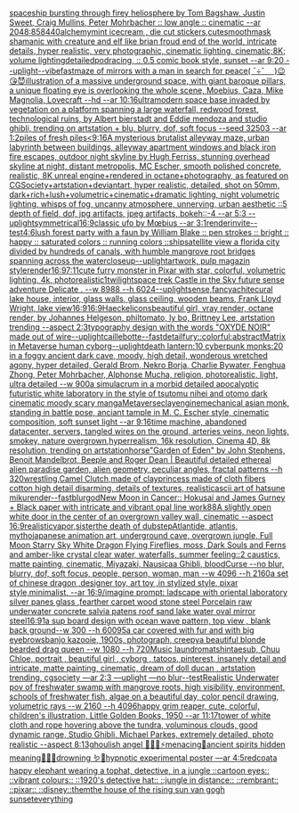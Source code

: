 [spaceship bursting through firey heliosphere by Tom Bagshaw, Justin Sweet, Craig Mullins, Peter Mohrbacher :: low angle :: cinematic --ar 2048:858](https://www.ebank.nz/aiartgenerator?category=spaceship%20bursting%20through%20firey%20heliosphere%20by%20Tom%20Bagshaw%2C%20Justin%20Sweet%2C%20Craig%20Mullins%2C%20Peter%20Mohrbacher%20%3A%3A%20low%20angle%20%3A%3A%20cinematic%20--ar%202048%3A858)[440](https://www.ebank.nz/aiartgenerator?category=440)[alchemy](https://www.ebank.nz/aiartgenerator?category=alchemy)[mint icecream , die cut stickers,cute](https://www.ebank.nz/aiartgenerator?category=mint%20icecream%20%2C%20die%20cut%20stickers%2Ccute)[smooth](https://www.ebank.nz/aiartgenerator?category=smooth)[](https://www.ebank.nz/aiartgenerator?category=)[mask shamanic  with creature and elf like brian froud end of the world, intricate details, hyper realistic, very photographic, cinematic lighting, cinematic;8K; volume lighting](https://www.ebank.nz/aiartgenerator?category=mask%20shamanic%20%20with%20creature%20and%20elf%20like%20brian%20froud%20end%20of%20the%20world%2C%20intricate%20details%2C%20hyper%20realistic%2C%20very%20photographic%2C%20cinematic%20lighting%2C%20cinematic%3B8K%3B%20volume%20lighting)[detailed](https://www.ebank.nz/aiartgenerator?category=detailed)[podracing, :: 0.5 comic book style, sunset --ar 9:20 --uplight](https://www.ebank.nz/aiartgenerator?category=podracing%2C%20%3A%3A%200.5%20comic%20book%20style%2C%20sunset%20--ar%209%3A20%20--uplight)[--vibefast](https://www.ebank.nz/aiartgenerator?category=--vibefast)[maze of mirrors with a man in search for peace](https://www.ebank.nz/aiartgenerator?category=maze%20of%20mirrors%20with%20a%20man%20in%20search%20for%20peace)[( ˇ÷ˇ　 )](https://www.ebank.nz/aiartgenerator?category=%28%20%CB%87%C3%B7%CB%87%E3%80%80%20%29)[😉😘😈](https://www.ebank.nz/aiartgenerator?category=%F0%9F%98%89%F0%9F%98%98%F0%9F%98%88)[illustration of a massive underground space, with giant baroque pillars, a unique floating eye is overlooking the whole scene, Moebius, Caza, Mike Magnolia, Lovecraft --hd --ar 10:16](https://www.ebank.nz/aiartgenerator?category=illustration%20of%20a%20massive%20underground%20space%2C%20with%20giant%20baroque%20pillars%2C%20a%20unique%20floating%20eye%20is%20overlooking%20the%20whole%20scene%2C%20Moebius%2C%20Caza%2C%20Mike%20Magnolia%2C%20Lovecraft%20--hd%20--ar%2010%3A16)[ultramodern space base invaded by vegetation on a platform spanning a large waterfall, redwood forest, technological ruins, by Albert bierstadt and Eddie mendoza and studio ghibli, trending on artstation + blu, blurry, dof, soft focus --seed 32503 --ar 1:2](https://www.ebank.nz/aiartgenerator?category=ultramodern%20space%20base%20invaded%20by%20vegetation%20on%20a%20platform%20spanning%20a%20large%20waterfall%2C%20redwood%20forest%2C%20technological%20ruins%2C%20by%20Albert%20bierstadt%20and%20Eddie%20mendoza%20and%20studio%20ghibli%2C%20trending%20on%20artstation%20%2B%20blu%2C%20blurry%2C%20dof%2C%20soft%20focus%20--seed%2032503%20--ar%201%3A2)[piles of fresh piles](https://www.ebank.nz/aiartgenerator?category=piles%20of%20fresh%20piles)[<9:16](https://www.ebank.nz/aiartgenerator?category=%3C9%3A16)[A mysterious brutalist alleyway maze, urban labyrinth between buildings, alleyway apartment windows and black iron fire escapes, outdoor night skyline by Hugh Ferriss, stunning overhead skyline at night, distant metropolis, MC Escher, smooth polished concrete, realistic, 8K unreal engine+rendered in octane+photography, as featured on CGSociety+artstation+deviantart, hyper realistic, detailed, shot on 50mm, dark+rich+lush+volumetric+cinematic+dramatic lighting, night volumetric lighting, whisps of fog, uncanny atmosphere, unnerving, urban aesthetic ::5 depth of field, dof, jpg artifacts, jpeg artifacts, bokeh::-4 --ar 5:3 --uplight](https://www.ebank.nz/aiartgenerator?category=A%20mysterious%20brutalist%20alleyway%20maze%2C%20urban%20labyrinth%20between%20buildings%2C%20alleyway%20apartment%20windows%20and%20black%20iron%20fire%20escapes%2C%20outdoor%20night%20skyline%20by%20Hugh%20Ferriss%2C%20stunning%20overhead%20skyline%20at%20night%2C%20distant%20metropolis%2C%20MC%20Escher%2C%20smooth%20polished%20concrete%2C%20realistic%2C%208K%20unreal%20engine%2Brendered%20in%20octane%2Bphotography%2C%20as%20featured%20on%20CGSociety%2Bartstation%2Bdeviantart%2C%20hyper%20realistic%2C%20detailed%2C%20shot%20on%2050mm%2C%20dark%2Brich%2Blush%2Bvolumetric%2Bcinematic%2Bdramatic%20lighting%2C%20night%20volumetric%20lighting%2C%20whisps%20of%20fog%2C%20uncanny%20atmosphere%2C%20unnerving%2C%20urban%20aesthetic%20%3A%3A5%20depth%20of%20field%2C%20dof%2C%20jpg%20artifacts%2C%20jpeg%20artifacts%2C%20bokeh%3A%3A-4%20--ar%205%3A3%20--uplight)[symmetrical](https://www.ebank.nz/aiartgenerator?category=symmetrical)[16:9](https://www.ebank.nz/aiartgenerator?category=16%3A9)[classic ufo by Mœbius --ar 3:1](https://www.ebank.nz/aiartgenerator?category=classic%20ufo%20by%20M%C5%93bius%20--ar%203%3A1)[render](https://www.ebank.nz/aiartgenerator?category=render)[invite](https://www.ebank.nz/aiartgenerator?category=invite)[--test](https://www.ebank.nz/aiartgenerator?category=--test)[4:6](https://www.ebank.nz/aiartgenerator?category=4%3A6)[lush forest party with a faun by William Blake :: pen strokes :: bright :: happy :: saturated colors :: running colors ::](https://www.ebank.nz/aiartgenerator?category=lush%20forest%20party%20with%20a%20faun%20by%20William%20Blake%20%3A%3A%20pen%20strokes%20%3A%3A%20bright%20%3A%3A%20happy%20%3A%3A%20saturated%20colors%20%3A%3A%20running%20colors%20%3A%3A)[ship](https://www.ebank.nz/aiartgenerator?category=ship)[satellite view a florida city divided by hundreds of canals, with humble mangrove root bridges spanning across the water](https://www.ebank.nz/aiartgenerator?category=satellite%20view%20a%20florida%20city%20divided%20by%20hundreds%20of%20canals%2C%20with%20humble%20mangrove%20root%20bridges%20spanning%20across%20the%20water)[closeup](https://www.ebank.nz/aiartgenerator?category=closeup)[--uplight](https://www.ebank.nz/aiartgenerator?category=--uplight)[artwork, pulp magazin style](https://www.ebank.nz/aiartgenerator?category=artwork%2C%20pulp%20magazin%20style)[render](https://www.ebank.nz/aiartgenerator?category=render)[16:9](https://www.ebank.nz/aiartgenerator?category=16%3A9)[7:11](https://www.ebank.nz/aiartgenerator?category=7%3A11)[cute furry monster in Pixar with star, colorful, volumetric lighting, 4k, photorealistic](https://www.ebank.nz/aiartgenerator?category=cute%20furry%20monster%20in%20Pixar%20with%20star%2C%20colorful%2C%20volumetric%20lighting%2C%204k%2C%20photorealistic)[1](https://www.ebank.nz/aiartgenerator?category=1)[twilight](https://www.ebank.nz/aiartgenerator?category=twilight)[space trek Castle in the Sky future sense adventure  Delicate  . --w 8988 --h 6024](https://www.ebank.nz/aiartgenerator?category=space%20trek%20Castle%20in%20the%20Sky%20future%20sense%20adventure%20%20Delicate%20%20.%20--w%208988%20--h%206024)[--uplight](https://www.ebank.nz/aiartgenerator?category=--uplight)[sense,fancy](https://www.ebank.nz/aiartgenerator?category=sense%2Cfancy)[achitecural lake house, interior, glass walls, glass ceiling, wooden beams, Frank Lloyd Wright, lake view](https://www.ebank.nz/aiartgenerator?category=achitecural%20lake%20house%2C%20interior%2C%20glass%20walls%2C%20glass%20ceiling%2C%20wooden%20beams%2C%20Frank%20Lloyd%20Wright%2C%20lake%20view)[16:9](https://www.ebank.nz/aiartgenerator?category=16%3A9)[16:9](https://www.ebank.nz/aiartgenerator?category=16%3A9)[Haeckel](https://www.ebank.nz/aiartgenerator?category=Haeckel)[icons](https://www.ebank.nz/aiartgenerator?category=icons)[beautiful girl, vray render, octane render, by Johannes Helgeson, philtomato, ly bo, Brittney Lee, artstation trending --aspect 2:3](https://www.ebank.nz/aiartgenerator?category=beautiful%20girl%2C%20vray%20render%2C%20octane%20render%2C%20by%20Johannes%20Helgeson%2C%20philtomato%2C%20ly%20bo%2C%20Brittney%20Lee%2C%20artstation%20trending%20--aspect%202%3A3)[typography design with the words "OXYDE NOIR" made out of wire](https://www.ebank.nz/aiartgenerator?category=typography%20design%20with%20the%20words%20%22OXYDE%20NOIR%22%20made%20out%20of%20wire)[--uplight](https://www.ebank.nz/aiartgenerator?category=--uplight)[caillebotte](https://www.ebank.nz/aiartgenerator?category=caillebotte)[--fast](https://www.ebank.nz/aiartgenerator?category=--fast)[detail](https://www.ebank.nz/aiartgenerator?category=detail)[fury::colorful:abstract](https://www.ebank.nz/aiartgenerator?category=fury%3A%3Acolorful%3Aabstract)[Matrix in Metaverse human cyborg](https://www.ebank.nz/aiartgenerator?category=Matrix%20in%20Metaverse%20human%20cyborg)[--uplight](https://www.ebank.nz/aiartgenerator?category=--uplight)[death lantern:10 cyberpunk monks:20 in a foggy ancient dark cave, moody, high detail, wonderous wretched agony, hyper detailed, Gerald Brom, Nekro Borja, Charlie Bywater, Fenghua Zhong, Peter Mohrbacher, Alphonse Mucha, religion, photorealistic, light, ultra detailed --w 900](https://www.ebank.nz/aiartgenerator?category=death%20lantern%3A10%20cyberpunk%20monks%3A20%20in%20a%20foggy%20ancient%20dark%20cave%2C%20moody%2C%20high%20detail%2C%20wonderous%20wretched%20agony%2C%20hyper%20detailed%2C%20Gerald%20Brom%2C%20Nekro%20Borja%2C%20Charlie%20Bywater%2C%20Fenghua%20Zhong%2C%20Peter%20Mohrbacher%2C%20Alphonse%20Mucha%2C%20religion%2C%20photorealistic%2C%20light%2C%20ultra%20detailed%20--w%20900)[a simulacrum in a morbid detailed apocalyptic futuristic white laboratory in the style of tsutomu nihei and otomo dark cinematic moody scary manga](https://www.ebank.nz/aiartgenerator?category=a%20simulacrum%20in%20a%20morbid%20detailed%20apocalyptic%20futuristic%20white%20laboratory%20in%20the%20style%20of%20tsutomu%20nihei%20and%20otomo%20dark%20cinematic%20moody%20scary%20manga)[Metaverse](https://www.ebank.nz/aiartgenerator?category=Metaverse)[clay](https://www.ebank.nz/aiartgenerator?category=clay)[engine](https://www.ebank.nz/aiartgenerator?category=engine)[mechanical asian  monk, standing in battle pose, anciant tample in M. C. Escher style, cinematic composition, soft sunset light --ar 9:16](https://www.ebank.nz/aiartgenerator?category=mechanical%20asian%20%20monk%2C%20standing%20in%20battle%20pose%2C%20anciant%20tample%20in%20M.%20C.%20Escher%20style%2C%20cinematic%20composition%2C%20soft%20sunset%20light%20--ar%209%3A16)[time machine, abandoned datacenter, servers,  tangled wires on the ground, arteries veins, neon lights, smokey, nature overgrown,hyperrealism, 16k resolution, Cinema 4D, 8k resolution, trending on artstation](https://www.ebank.nz/aiartgenerator?category=time%20machine%2C%20abandoned%20datacenter%2C%20servers%2C%20%20tangled%20wires%20on%20the%20ground%2C%20arteries%20veins%2C%20neon%20lights%2C%20smokey%2C%20nature%20overgrown%2Chyperrealism%2C%2016k%20resolution%2C%20Cinema%204D%2C%208k%20resolution%2C%20trending%20on%20artstation)[horse](https://www.ebank.nz/aiartgenerator?category=horse)["Garden of Eden" by John Stephens, Benoit Mandelbrot, Beeple and Roger Dean | Beautiful detailed ethereal alien paradise garden, alien geometry, peculiar angles, fractal patterns --h 320](https://www.ebank.nz/aiartgenerator?category=%22Garden%20of%20Eden%22%20by%20John%20Stephens%2C%20Benoit%20Mandelbrot%2C%20Beeple%20and%20Roger%20Dean%20%7C%20Beautiful%20detailed%20ethereal%20alien%20paradise%20garden%2C%20alien%20geometry%2C%20peculiar%20angles%2C%20fractal%20patterns%20--h%20320)[wrestling,Camel Clutch,made of clay](https://www.ebank.nz/aiartgenerator?category=wrestling%2CCamel%20Clutch%2Cmade%20of%20clay)[princess made of cloth fibers cotton high detail disarming, details of textures, realistic](https://www.ebank.nz/aiartgenerator?category=princess%20made%20of%20cloth%20fibers%20cotton%20high%20detail%20disarming%2C%20details%20of%20textures%2C%20realistic)[ascii art of hatsune miku](https://www.ebank.nz/aiartgenerator?category=ascii%20art%20of%20hatsune%20miku)[render](https://www.ebank.nz/aiartgenerator?category=render)[--fast](https://www.ebank.nz/aiartgenerator?category=--fast)[blur](https://www.ebank.nz/aiartgenerator?category=blur)[god](https://www.ebank.nz/aiartgenerator?category=god)[New Moon in Cancer:: Hokusai and James Gurney + Black paper with intricate and vibrant opal line work](https://www.ebank.nz/aiartgenerator?category=New%20Moon%20in%20Cancer%3A%3A%20Hokusai%20and%20James%20Gurney%20%2B%20Black%20paper%20with%20intricate%20and%20vibrant%20opal%20line%20work)[88](https://www.ebank.nz/aiartgenerator?category=88)[A slightly open white door in the center of an overgrown valley wall, cinematic --aspect 16:9](https://www.ebank.nz/aiartgenerator?category=A%20slightly%20open%20white%20door%20in%20the%20center%20of%20an%20overgrown%20valley%20wall%2C%20cinematic%20--aspect%2016%3A9)[realistic](https://www.ebank.nz/aiartgenerator?category=realistic)[vapor,](https://www.ebank.nz/aiartgenerator?category=vapor%2C)[sister](https://www.ebank.nz/aiartgenerator?category=sister)[the death of dubstep](https://www.ebank.nz/aiartgenerator?category=the%20death%20of%20dubstep)[Atlantide, atlantis, mytho](https://www.ebank.nz/aiartgenerator?category=Atlantide%2C%20atlantis%2C%20mytho)[japanese animation art, underground cave, overgrown jungle, Full Moon Starry Sky White Dragon Flying Fireflies, moss, Dark Souls and Ferns and amber-like crystal clear water, waterfalls, summer feeling::2 caustics, matte painting, cinematic, Miyazaki, Nausicaa Ghibli, bloodCurse --no blur, blurry, dof, soft focus, people, person, woman, man  --w 4096  --h 2160](https://www.ebank.nz/aiartgenerator?category=japanese%20animation%20art%2C%20underground%20cave%2C%20overgrown%20jungle%2C%20Full%20Moon%20Starry%20Sky%20White%20Dragon%20Flying%20Fireflies%2C%20moss%2C%20Dark%20Souls%20and%20Ferns%20and%20amber-like%20crystal%20clear%20water%2C%20waterfalls%2C%20summer%20feeling%3A%3A2%20caustics%2C%20matte%20painting%2C%20cinematic%2C%20Miyazaki%2C%20Nausicaa%20Ghibli%2C%20bloodCurse%20--no%20blur%2C%20blurry%2C%20dof%2C%20soft%20focus%2C%20people%2C%20person%2C%20woman%2C%20man%20%20--w%204096%20%20--h%202160)[a set of chinese dragon ,designer toy, art toy ,in stylized style, pixar style,minimalist, --ar 16:9](https://www.ebank.nz/aiartgenerator?category=a%20set%20of%20chinese%20dragon%20%2Cdesigner%20toy%2C%20art%20toy%20%2Cin%20stylized%20style%2C%20pixar%20style%2Cminimalist%2C%20--ar%2016%3A9)[/imagine prompt: ladscape with oriental laboratory silver panes glass ,fearther carpet wood stone steel Porcelain raw underwater concrete salvia patens roof sand lake water oval mirror steel](https://www.ebank.nz/aiartgenerator?category=/imagine%20prompt%3A%20ladscape%20with%20oriental%20laboratory%20silver%20panes%20glass%20%2Cfearther%20carpet%20wood%20stone%20steel%20Porcelain%20raw%20underwater%20concrete%20salvia%20patens%20roof%20sand%20lake%20water%20oval%20mirror%20steel)[16:9](https://www.ebank.nz/aiartgenerator?category=16%3A9)[1](https://www.ebank.nz/aiartgenerator?category=1)[a sup board design with ocean wave pattern, top view , blank back ground--w 300 --h 600](https://www.ebank.nz/aiartgenerator?category=a%20sup%20board%20design%20with%20ocean%20wave%20pattern%2C%20top%20view%20%2C%20blank%20back%20ground--w%20300%20--h%20600)[95](https://www.ebank.nz/aiartgenerator?category=95)[a car covered with fur and with big eyebrows](https://www.ebank.nz/aiartgenerator?category=a%20car%20covered%20with%20fur%20and%20with%20big%20eyebrows)[banjo kazooie, 1900s, photograph, creepy](https://www.ebank.nz/aiartgenerator?category=banjo%20kazooie%2C%201900s%2C%20photograph%2C%20creepy)[a beautiful blonde bearded drag queen --w 1080 --h 720](https://www.ebank.nz/aiartgenerator?category=a%20beautiful%20blonde%20bearded%20drag%20queen%20--w%201080%20--h%20720)[Music laundromat](https://www.ebank.nz/aiartgenerator?category=Music%20laundromat)[shintaesub, Chuu Chloe, portrait , beautiful girl , cyborg , tatoos, pinterest, insanely detail and intricate, matte painting, cinematic, dream of doll ducan , artstation trending, cgsociety  —ar 2:3 —uplight —no blur](https://www.ebank.nz/aiartgenerator?category=shintaesub%2C%20Chuu%20Chloe%2C%20portrait%20%2C%20beautiful%20girl%20%2C%20cyborg%20%2C%20tatoos%2C%20pinterest%2C%20insanely%20detail%20and%20intricate%2C%20matte%20painting%2C%20cinematic%2C%20dream%20of%20doll%20ducan%20%2C%20artstation%20trending%2C%20cgsociety%20%20%E2%80%94ar%202%3A3%20%E2%80%94uplight%20%E2%80%94no%20blur)[--test](https://www.ebank.nz/aiartgenerator?category=--test)[Realistic Underwater pov of freshwater swamp with mangrove roots, high visibility, environment, schools of freshwater fish, algae on a beautiful day, color pencil drawing, volumetric rays --w 2160 --h 4096](https://www.ebank.nz/aiartgenerator?category=Realistic%20Underwater%20pov%20of%20freshwater%20swamp%20with%20mangrove%20roots%2C%20high%20visibility%2C%20environment%2C%20schools%20of%20freshwater%20fish%2C%20algae%20on%20a%20beautiful%20day%2C%20color%20pencil%20drawing%2C%20volumetric%20rays%20--w%202160%20--h%204096)[happy grim reaper, cute, colorful, children's illustration, Little Golden Books, 1950 --ar 11:17](https://www.ebank.nz/aiartgenerator?category=happy%20grim%20reaper%2C%20cute%2C%20colorful%2C%20children%27s%20illustration%2C%20Little%20Golden%20Books%2C%201950%20--ar%2011%3A17)[tower of white cloth and rope hovering above the tundra, voluminous clouds, good dynamic range, Studio Ghibli, Michael Parkes, extremely detailed, photo realistic --aspect 8:13](https://www.ebank.nz/aiartgenerator?category=tower%20of%20white%20cloth%20and%20rope%20hovering%20above%20the%20tundra%2C%20voluminous%20clouds%2C%20good%20dynamic%20range%2C%20Studio%20Ghibli%2C%20Michael%20Parkes%2C%20extremely%20detailed%2C%20photo%20realistic%20--aspect%208%3A13)[ghoulish angel 🧊🍼✨⚡️menacing🌙ancient spirits hidden meaning🐚🍄🦚drowning 🪱🐍hypnotic experimental poster —ar 4:5](https://www.ebank.nz/aiartgenerator?category=ghoulish%20angel%20%F0%9F%A7%8A%F0%9F%8D%BC%E2%9C%A8%E2%9A%A1%EF%B8%8Fmenacing%F0%9F%8C%99ancient%20spirits%20hidden%20meaning%F0%9F%90%9A%F0%9F%8D%84%F0%9F%A6%9Adrowning%20%F0%9F%AA%B1%F0%9F%90%8Dhypnotic%20experimental%20poster%20%E2%80%94ar%204%3A5)[redcoat](https://www.ebank.nz/aiartgenerator?category=redcoat)[a happy elephant wearing a tophat, detective, in a jungle ::cartoon eyes:: ::vibrant colours:: ::1920's detective hat:: ::jungle in distance:: ::rembrant:: ::pixar:: ::disney::](https://www.ebank.nz/aiartgenerator?category=a%20happy%20elephant%20wearing%20a%20tophat%2C%20detective%2C%20in%20a%20jungle%20%3A%3Acartoon%20eyes%3A%3A%20%3A%3Avibrant%20colours%3A%3A%20%3A%3A1920%27s%20detective%20hat%3A%3A%20%3A%3Ajungle%20in%20distance%3A%3A%20%3A%3Arembrant%3A%3A%20%3A%3Apixar%3A%3A%20%3A%3Adisney%3A%3A)[them](https://www.ebank.nz/aiartgenerator?category=them)[the house of the rising sun van gogh sunset](https://www.ebank.nz/aiartgenerator?category=the%20house%20of%20the%20rising%20sun%20van%20gogh%20sunset)[everything](https://www.ebank.nz/aiartgenerator?category=everything)